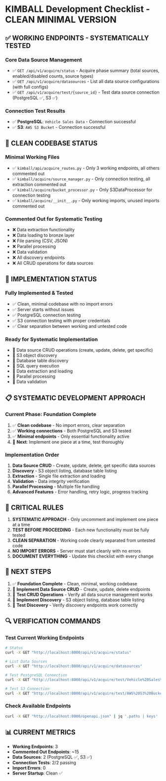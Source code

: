 # KIMBALL Development Checklist - CLEAN MINIMAL VERSION

## ✅ **WORKING ENDPOINTS - SYSTEMATICALLY TESTED**

### **Core Data Source Management**
- ✅ `GET /api/v1/acquire/status` - Acquire phase summary (total sources, enabled/disabled counts, source types)
- ✅ `GET /api/v1/acquire/datasources` - List all data source configurations (with full configs)
- ✅ `GET /api/v1/acquire/test/{source_id}` - Test data source connection (PostgreSQL ✅, S3 ✅)

### **Connection Test Results**
- ✅ **PostgreSQL**: `Vehicle Sales Data` - Connection successful
- ✅ **S3**: `AWS S3 Bucket` - Connection successful

## 🧹 **CLEAN CODEBASE STATUS**

### **Minimal Working Files**
- ✅ `kimball/api/acquire_routes.py` - Only 3 working endpoints, all others commented out
- ✅ `kimball/acquire/source_manager.py` - Only connection testing, all extraction commented out
- ✅ `kimball/acquire/bucket_processor.py` - Only S3DataProcessor for connection testing
- ✅ `kimball/acquire/__init__.py` - Only working imports, unused imports commented out

### **Commented Out for Systematic Testing**
- ❌ Data extraction functionality
- ❌ Data loading to bronze layer
- ❌ File parsing (CSV, JSON)
- ❌ Parallel processing
- ❌ Data validation
- ❌ All discovery endpoints
- ❌ All CRUD operations for data sources

## 🔧 **IMPLEMENTATION STATUS**

### **Fully Implemented & Tested**
- ✅ Clean, minimal codebase with no import errors
- ✅ Server starts without issues
- ✅ PostgreSQL connection testing
- ✅ S3 connection testing with proper credentials
- ✅ Clear separation between working and untested code

### **Ready for Systematic Implementation**
- 🔄 Data source CRUD operations (create, update, delete, get specific)
- 🔄 S3 object discovery
- 🔄 Database table discovery
- 🔄 SQL query execution
- 🔄 Data extraction and loading
- 🔄 Parallel processing
- 🔄 Data validation

## 📋 **SYSTEMATIC DEVELOPMENT APPROACH**

### **Current Phase: Foundation Complete**
1. ✅ **Clean codebase** - No import errors, clear separation
2. ✅ **Working connections** - Both PostgreSQL and S3 tested
3. ✅ **Minimal endpoints** - Only essential functionality active
4. 🔄 **Next**: Implement one piece at a time, test thoroughly

### **Implementation Order**
1. **Data Source CRUD** - Create, update, delete, get specific data sources
2. **Discovery** - S3 object listing, database table listing
3. **Extraction** - Single file extraction and loading
4. **Validation** - Data integrity verification
5. **Parallel Processing** - Multiple file handling
6. **Advanced Features** - Error handling, retry logic, progress tracking

## 🚨 **CRITICAL RULES**

1. **SYSTEMATIC APPROACH** - Only uncomment and implement one piece at a time
2. **TEST BEFORE PROCEEDING** - Each new functionality must be fully tested
3. **CLEAN SEPARATION** - Working code clearly separated from untested code
4. **NO IMPORT ERRORS** - Server must start cleanly with no errors
5. **DOCUMENT EVERYTHING** - Update this checklist with every change

## 📝 **NEXT STEPS**

1. ✅ **Foundation Complete** - Clean, minimal, working codebase
2. 🔄 **Implement Data Source CRUD** - Create, update, delete endpoints
3. 🔄 **Test CRUD Operations** - Verify all data source management works
4. 🔄 **Implement Discovery** - S3 object listing, database table listing
5. 🔄 **Test Discovery** - Verify discovery endpoints work correctly

## 🔍 **VERIFICATION COMMANDS**

### **Test Current Working Endpoints**
```bash
# Status
curl -X GET "http://localhost:8000/api/v1/acquire/status"

# List Data Sources
curl -X GET "http://localhost:8000/api/v1/acquire/datasources"

# Test PostgreSQL Connection
curl -X GET "http://localhost:8000/api/v1/acquire/test/Vehicle%20Sales%20Data"

# Test S3 Connection
curl -X GET "http://localhost:8000/api/v1/acquire/test/AWS%20S3%20Bucket"
```

### **Check Available Endpoints**
```bash
curl -X GET "http://localhost:8000/openapi.json" | jq '.paths | keys'
```

## 📊 **CURRENT METRICS**

- **Working Endpoints**: 3
- **Commented Out Endpoints**: ~15
- **Data Sources**: 2 (PostgreSQL ✅, S3 ✅)
- **Connection Tests**: 2/2 passing
- **Import Errors**: 0
- **Server Startup**: Clean ✅